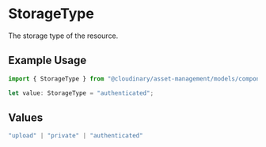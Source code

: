 # StorageType

The storage type of the resource.

## Example Usage

```typescript
import { StorageType } from "@cloudinary/asset-management/models/components";

let value: StorageType = "authenticated";
```

## Values

```typescript
"upload" | "private" | "authenticated"
```